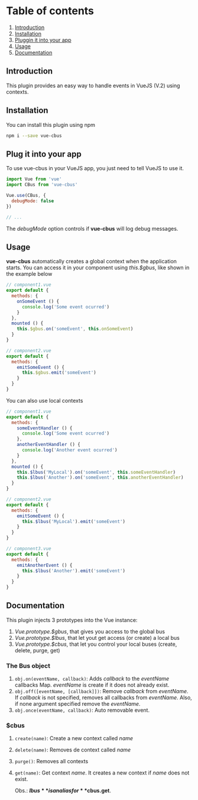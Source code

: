 # Table of contents
1. [Introduction](#intro)
2. [Installation](#install)
3. [Pluggin it into your app](#plugin)
4. [Usage](#usage)
5. [Documentation](#doc)

## <a name="intro">Introduction</a>
This plugin provides an easy way to handle events in VueJS (V.2) using contexts.  

## Installation <a name="install"></a>
You can install this plugin using npm
```sh
npm i --save vue-cbus
```

## <a name="plugin">Plug it into your app</a>
To use vue-cbus in your VueJS app, you just need to tell VueJS to use it.
```js
import Vue from 'vue'
import CBus from 'vue-cbus'

Vue.use(CBus, {
  debugMode: false
})

// ...
```
The *debugMode* option controls if **vue-cbus** will log debug messages.

## <a name="usage">Usage</a>
**vue-cbus** automatically creates a global context when the application starts.
You can access it in your component using *this.$gbus*, like shown in the example
below

```js
// component1.vue
export default {
  methods: {
    onSomeEvent () {
      console.log('Some event ocurred')
    }
  },
  mounted () {
    this.$gbus.on('someEvent', this.onSomeEvent)
  }
}

// component2.vue
export default {
  methods: {
    emitSomeEvent () {
      this.$gbus.emit('someEvent')
    }
  }
}
```

You can also use local contexts

```js
// component1.vue
export default {
  methods: {
    someEventHandler () {
      console.log('Some event ocurred')
    },
    anotherEventHandler () {
      console.log('Another event ocurred')
    }
  },
  mounted () {
    this.$lbus('MyLocal').on('someEvent', this.someEventHandler)
    this.$lbus('Another').on('someEvent', this.anotherEventHandler)
  }
}

// component2.vue
export default {
  methods: {
    emitSomeEvent () {
      this.$lbus('MyLocal').emit('someEvent')
    }
  }
}

// component3.vue
export default {
  methods: {
    emitAnotherEvent () {
      this.$lbus('Another').emit('someEvent')
    }
  }
}
```

## <a name="doc">Documentation</a>

This plugin injects 3 prototypes into the Vue instance:
1. *Vue.prototype.$gbus*, that gives you access to the global bus
2. *Vue.prototype.$lbus*, that let yout get access (or create) a local bus
3. *Vue.prototype.$cbus*, that let you control your local buses (create, delete, purge, get)

### The Bus object
1. `obj.on(eventName, callback)`:
    Adds *callback* to the *eventName* callbacks Map. *eventName* is create if it does not already exist.
2. `obj.off([eventName, [callback]])`:
    Remove *callback* from *eventName*. If *callback* is not specified, removes all callbacks from *eventName*. Also,
    if none argument specified remove the *eventName*.
3. `obj.once(eventName, callback)`:
    Auto removable event.
 
### $cbus
1. `create(name)`:
    Create a new context called *name*
2. `delete(name)`:
    Removes de context called *name*
3. `purge()`:
    Removes all contexts
4. `get(name)`:
    Get context *name*. It creates a new context if *name* does not exist.
    
    Obs.: **$lbus** is an alias for **$cbus.get**.


